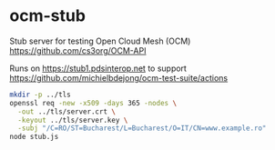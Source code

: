 # ocm-stub
Stub server for testing Open Cloud Mesh (OCM) https://github.com/cs3org/OCM-API

Runs on https://stub1.pdsinterop.net to support https://github.com/michielbdejong/ocm-test-suite/actions

```sh
mkdir -p ../tls
openssl req -new -x509 -days 365 -nodes \
  -out ../tls/server.crt \
  -keyout ../tls/server.key \
  -subj "/C=RO/ST=Bucharest/L=Bucharest/O=IT/CN=www.example.ro"
node stub.js
```
